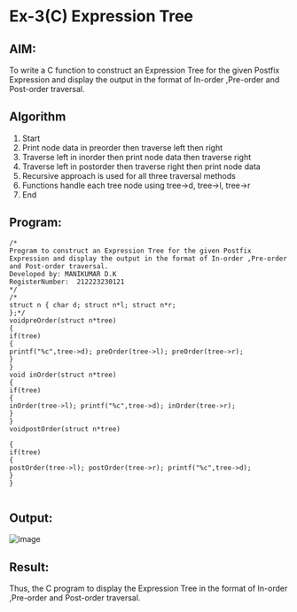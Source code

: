 # Ex-3(C) Expression Tree
## AIM:
To write a C function to construct an Expression Tree for the given Postfix Expression and display the output in the format of In-order ,Pre-order and Post-order traversal.

## Algorithm
1. Start 
2. Print node data in preorder then traverse left then right 
3. Traverse left in inorder then print node data then traverse right 
4. Traverse left in postorder then traverse right then print node data 
5. Recursive approach is used for all three traversal methods 
6. Functions handle each tree node using tree->d, tree->l, tree->r 
7. End 
## Program:
```
/*
Program to construct an Expression Tree for the given Postfix Expression and display the output in the format of In-order ,Pre-order and Post-order traversal.
Developed by: MANIKUMAR D.K
RegisterNumber:  212223230121
*/
/*
struct n { char d; struct n*l; struct n*r;
};*/
voidpreOrder(struct n*tree)
{
if(tree)
{
printf("%c",tree->d); preOrder(tree->l); preOrder(tree->r);
}
}
void inOrder(struct n*tree)
{
if(tree)
{
inOrder(tree->l); printf("%c",tree->d); inOrder(tree->r);
}
}
voidpostOrder(struct n*tree)
 
{
if(tree)
{
postOrder(tree->l); postOrder(tree->r); printf("%c",tree->d);
}
}


```

## Output:

![image](https://github.com/user-attachments/assets/6faa9c9b-d780-4a03-8ff8-14ea2a57e39d)



## Result:
Thus, the C program to display the Expression Tree in the format of In-order ,Pre-order and Post-order traversal.
